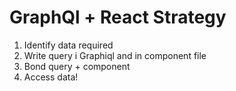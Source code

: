 # GraphQl + React Strategy
1. Identify data required
2. Write query i Graphiql and in component file
3. Bond query + component
4. Access data!
